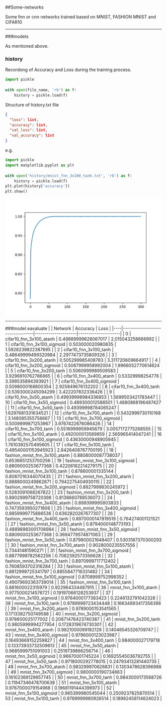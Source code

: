 ##Some-networks

Some fnn or cnn networks trained based on MNIST, FASHION MNIST and CIFAR10

---

###models

As mentioned above.

### history

Recordong of Accuracy and Loss during the training process.

```python
import pickle

with open(file_name, 'rb') as f:
    history = pickle.load(f)
```
Structure of history.txt file
```json
{
  "loss": list,
  "accuracy": list,
  "val_loss": list,
  "val_accuracy": list
}
```
e.g.
```python
import pickle
import matplotlib.pyplot as plt

with open('history/mnist_fnn_3x100_tanh.txt', 'rb') as f:
    history = pickle.load(f)
plt.plot(history['accuracy'])
plt.show()
```
![accuracy](Figure_1.png "accuracy")

---
###model.eavaluate
|    | Network                         | Accuracy            | Loss                |
|----|---------------------------------|---------------------|---------------------|
| 0  | cifar10_fnn_3x100_atanh         | 0.49889999628067017 | 2.015043258666992   |
| 1  | cifar10_fnn_3x100_sigmoid       | 0.503000020980835   | 1.5928239822387695  |
| 2  | cifar10_fnn_3x100_tanh          | 0.48649999499320984 | 2.2977473735809326  |
| 3  | cifar10_fnn_3x200_atanh         | 0.505299985408783   | 3.311720609664917   |
| 4  | cifar10_fnn_3x200_sigmoid       | 0.5067999958992004  | 1.9966052770614624  |
| 5  | cifar10_fnn_3x200_tanh          | 0.5060999989509583  | 3.9296910762786865  |
| 6  | cifar10_fnn_3x400_atanh         | 0.53329998254776    | 3.399535894393921   |
| 7  | cifar10_fnn_3x400_sigmoid       | 0.5098000168800354  | 2.925849676132202   |
| 8  | cifar10_fnn_3x400_tanh          | 0.5393000245094299  | 3.422207832336426   |
| 9  | cifar10_fnn_3x50_atanh          | 0.49939998984336853 | 1.5699503421783447  |
| 10 | cifar10_fnn_3x50_sigmoid        | 0.489300012588501   | 1.4880868196487427  |
| 11 | cifar10_fnn_3x50_tanh           | 0.49399998784065247 | 1.6297681331634521  |
| 12 | cifar10_fnn_3x700_atanh         | 0.5432999730110168  | 3.148085355758667   |
| 13 | cifar10_fnn_3x700_sigmoid       | 0.5009999871253967  | 3.9767422676086426  |
| 14 | cifar10_fnn_3x700_tanh          | 0.5516999959945679  | 3.0057172775268555  |
| 15 | cifar10_fnn_5x100_atanh         | 0.492000013589859   | 2.565965414047241   |
| 16 | cifar10_fnn_5x100_sigmoid       | 0.43630000948905945 | 1.7610392570495605  |
| 17 | cifar10_fnn_5x100_tanh          | 0.49540001153945923 | 2.8426408767700195  |
| 18 | fashion_mnist_fnn_3x100_atanh   | 0.8808000087738037  | 0.6536651253700256  |
| 19 | fashion_mnist_fnn_3x100_sigmoid | 0.8809000253677368  | 0.42206162214279175 |
| 20 | fashion_mnist_fnn_3x100_tanh    | 0.878600001335144   | 0.8087016344070435  |
| 21 | fashion_mnist_fnn_3x200_atanh   | 0.8888000249862671  | 0.7942275404930115  |
| 22 | fashion_mnist_fnn_3x200_sigmoid | 0.8827999830245972  | 0.5283091068267822  |
| 23 | fashion_mnist_fnn_3x200_tanh    | 0.8902999758720398  | 0.8138660788536072  |
| 24 | fashion_mnist_fnn_3x400_atanh   | 0.899399995803833   | 0.7473593950271606  |
| 25 | fashion_mnist_fnn_3x400_sigmoid | 0.8859999775886536  | 0.6362820267677307  |
| 26 | fashion_mnist_fnn_3x400_tanh    | 0.8970000147819519  | 0.764274001121521   |
| 27 | fashion_mnist_fnn_3x50_atanh    | 0.8794000148773193  | 0.48898983001708984 |
| 28 | fashion_mnist_fnn_3x50_sigmoid  | 0.8809000253677368  | 0.3694779574871063  |
| 29 | fashion_mnist_fnn_3x50_tanh     | 0.879800021648407   | 0.5303187370300293  |
| 30 | fashion_mnist_fnn_3x700_atanh   | 0.9028000235557556  | 0.73441481590271    |
| 31 | fashion_mnist_fnn_3x700_sigmoid | 0.8877999782562256  | 0.7082392573356628  |
| 32 | fashion_mnist_fnn_3x700_tanh    | 0.8970999717712402  | 0.7608593702316284  |
| 33 | fashion_mnist_fnn_5x100_atanh   | 0.8812999725341797  | 0.8855847716331482  |
| 34 | fashion_mnist_fnn_5x100_sigmoid | 0.8708999752998352  | 0.49079692363739014 |
| 35 | fashion_mnist_fnn_5x100_tanh    | 0.881600022315979   | 0.922964334487915   |
| 36 | mnist_fnn_3x100_atanh           | 0.9775000214576721  | 0.19197066128253937 |
| 37 | mnist_fnn_3x100_sigmoid         | 0.9764000177383423  | 0.2246132791042328  |
| 38 | mnist_fnn_3x100_tanh            | 0.9789999723434448  | 0.16634893417358398 |
| 39 | mnist_fnn_3x200_atanh           | 0.9789000153541565  | 0.1713382750749588  |
| 40 | mnist_fnn_3x200_sigmoid         | 0.978600025177002   | 0.20671476423740387 |
| 41 | mnist_fnn_3x200_tanh            | 0.9805999994277954  | 0.1728319674730301  |
| 42 | mnist_fnn_3x400_atanh           | 0.9821000099182129  | 0.14046545326709747 |
| 43 | mnist_fnn_3x400_sigmoid         | 0.9796000123023987  | 0.16493669152259827 |
| 44 | mnist_fnn_3x400_tanh            | 0.984000027179718   | 0.13373933732509613 |
| 45 | mnist_fnn_3x50_atanh            | 0.9685999751091003  | 0.2519739866256714  |
| 46 | mnist_fnn_3x50_sigmoid          | 0.96670001745224    | 0.16925545036792755 |
| 47 | mnist_fnn_3x50_tanh             | 0.9718000292778015  | 0.24793413281440735 |
| 48 | mnist_fnn_3x700_atanh           | 0.983299970626831   | 0.1303478628396988  |
| 49 | mnist_fnn_3x700_sigmoid         | 0.9800000190734863  | 0.16102369129657745 |
| 50 | mnist_fnn_3x700_tanh            | 0.9843000173568726  | 0.11947346478700638 |
| 51 | mnist_fnn_5x100_atanh           | 0.9767000079154968  | 0.19681191444396973 |
| 52 | mnist_fnn_5x100_sigmoid         | 0.965399980545044   | 0.2509237825870514  |
| 53 | mnist_fnn_5x100_tanh            | 0.9769999980926514  | 0.18982458114624023 |
